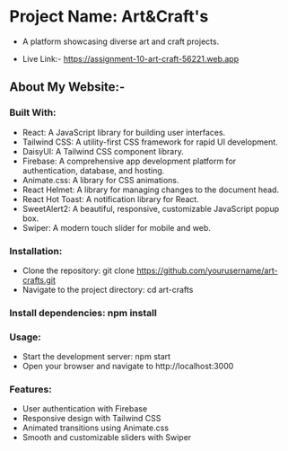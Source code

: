 # Project Name: Art&Craft's
- A platform showcasing diverse art and craft projects.
  
- Live Link:- https://assignment-10-art-craft-56221.web.app

## About My Website:-

### Built With:
- React: A JavaScript library for building user interfaces.
- Tailwind CSS: A utility-first CSS framework for rapid UI development.
- DaisyUI: A Tailwind CSS component library.
- Firebase: A comprehensive app development platform for authentication, database, and hosting.
- Animate.css: A library for CSS animations.
- React Helmet: A library for managing changes to the document head.
- React Hot Toast: A notification library for React.
- SweetAlert2: A beautiful, responsive, customizable JavaScript popup box.
- Swiper: A modern touch slider for mobile and web.
  
### Installation:
- Clone the repository: git clone https://github.com/yourusername/art-crafts.git
- Navigate to the project directory: cd art-crafts
  
### Install dependencies: npm install

### Usage:
- Start the development server: npm start
- Open your browser and navigate to http://localhost:3000
  
### Features:
- User authentication with Firebase
- Responsive design with Tailwind CSS
- Animated transitions using Animate.css
- Smooth and customizable sliders with Swiper
